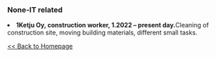 <html>
    <head>
        <meta charset="UTF-8">
    </head>
    <body>
        <h3>None-IT related</h3>
        <li><b>1Ketju Oy, construction worker, 1.2022 – present day.</b>Cleaning of construction site, moving building materials, different small tasks.</li>
        <p></p>
        <a href="https://lozhkiniurii.github.io"><< Back to Homepage</a>
    </body>
</html>
